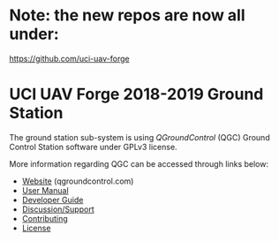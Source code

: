 # Note: the new repos are now all under:
https://github.com/uci-uav-forge

# UCI UAV Forge 2018-2019 Ground Station

The ground station sub-system is using *QGroundControl* (QGC) Ground Control Station software under GPLv3 license.

More information regarding QGC can be accessed through links below:

 
* [Website](http://qgroundcontrol.com) (qgroundcontrol.com)
* [User Manual](https://docs.qgroundcontrol.com/en/)
* [Developer Guide](https://dev.qgroundcontrol.com/en/)
* [Discussion/Support](https://docs.qgroundcontrol.com/en/Support/Support.html)
* [Contributing](https://dev.qgroundcontrol.com/en/contribute/)
* [License](https://github.com/mavlink/qgroundcontrol/blob/master/COPYING.md)


